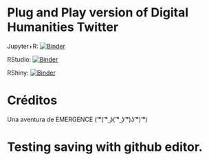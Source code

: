 # Plug and Play version of Digital Humanities Twitter

Jupyter+R: [![Binder](http://mybinder.org/badge_logo.svg)](https://mybinder.org/v2/gh/caviri/DH_twitter/master?filepath=index.ipynb)

RStudio: [![Binder](http://mybinder.org/badge_logo.svg)](https://mybinder.org/v2/gh/caviri/DH_twitter/master?urlpath=rstudio)

RShiny: [![Binder](http://mybinder.org/badge_logo.svg)](https://mybinder.org/v2/gh/caviri/DH_twitter/master?urlpath=shiny/bus-dashboard/)


# Créditos

Una aventura de EMERGENCE 	( ͡°( ͡° ͜ʖ( ͡° ͜ʖ ͡°)ʖ ͡°) ͡°)


# Testing saving with github editor.